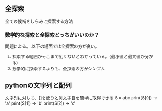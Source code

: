## 全探索
全ての候補をしらみに探索する方法

### 数学的な探索と全探索どっちがいいのか？
問題による。
以下の場面では全探索の方が良い。
1. 探索する範囲がそこまで広くないとわかっている。(最小値と最大値が分かる)
2. 数学的に探索するよりも、全探索の方がシンプル

## pythonの文字列と配列
文字列に対して、[]を使うと何文字目を簡単に取得できる
S = abc
print(S[0]) -> 'a'
print(S[1]) -> 'b'
print(S[2]) -> 'c'